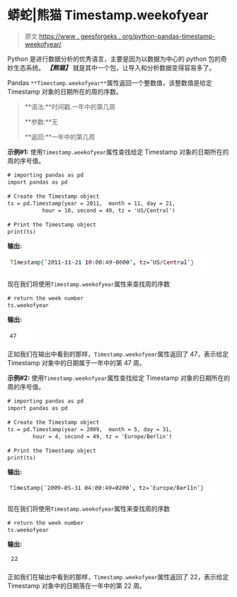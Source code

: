 # 蟒蛇|熊猫 Timestamp.weekofyear

> 原文:[https://www . geesforgeks . org/python-pandas-timestamp-weekofyear/](https://www.geeksforgeeks.org/python-pandas-timestamp-weekofyear/)

Python 是进行数据分析的优秀语言，主要是因为以数据为中心的 python 包的奇妙生态系统。 ***【熊猫】*** 就是其中一个包，让导入和分析数据变得容易多了。

Pandas `**Timestamp.weekofyear**`属性返回一个整数值，该整数值是给定 Timestamp 对象的日期所在的周的序数。

> **语法:**时间戳.一年中的第几周
> 
> **参数:**无
> 
> **返回:**一年中的第几周

**示例#1:** 使用`Timestamp.weekofyear`属性查找给定 Timestamp 对象的日期所在的周的序号值。

```
# importing pandas as pd
import pandas as pd

# Create the Timestamp object
ts = pd.Timestamp(year = 2011,  month = 11, day = 21, 
           hour = 10, second = 49, tz = 'US/Central')

# Print the Timestamp object
print(ts)
```

**输出:**

![](img/ee694c9af88333eeafa810576fa77c25.png)

现在我们将使用`Timestamp.weekofyear`属性来查找周的序数

```
# return the week number
ts.weekofyear
```

**输出:**

![](img/45d945e2064504e2aee38dd1d0e2353e.png)

正如我们在输出中看到的那样，`Timestamp.weekofyear`属性返回了 47，表示给定 Timestamp 对象中的日期属于一年中的第 47 周。

**示例#2:** 使用`Timestamp.weekofyear`属性查找给定 Timestamp 对象的日期所在的周的序号值。

```
# importing pandas as pd
import pandas as pd

# Create the Timestamp object
ts = pd.Timestamp(year = 2009,  month = 5, day = 31, 
        hour = 4, second = 49, tz = 'Europe/Berlin')

# Print the Timestamp object
print(ts)
```

**输出:**

![](img/e2c4d93f6eeb606ab122d97734870a13.png)

现在我们将使用`Timestamp.weekofyear`属性来查找周的序数

```
# return the week number
ts.weekofyear
```

**输出:**

![](img/01edb6c8e8ed404902474062b453e998.png)

正如我们在输出中看到的那样，`Timestamp.weekofyear`属性返回了 22，表示给定 Timestamp 对象中的日期落在一年中的第 22 周。